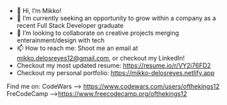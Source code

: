 - 👋 Hi, I’m Mikko!
- 🌱 I’m currently seeking an opportunity to grow within a company as a recent Full Stack Developer graduate
- 💞️ I’m looking to collaborate on creative projects merging enterainment/design with tech
- 📫 How to reach me: Shoot me an email at mikko.delosreyes12@gmail.com, or checkout my LinkedIn!
- Checkout my most updated resume: https://resume.io/r/VY2i76FD2
- Checkout my personal portfolio: https://mikko-delosreyes.netlify.app  

Find me on:
CodeWars --> https://www.codewars.com/users/ofthekings12
FreCodeCamp -->https://www.freecodecamp.org/ofthekings12


<!---
ofthekings12/ofthekings12 is a ✨ special ✨ repository because its `README.md` (this file) appears on your GitHub profile.
You can click the Preview link to take a look at your changes.
--->

